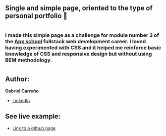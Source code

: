 ## Single and simple page, oriented to the type of personal portfolio 💼

#

### I made this simple page as a challenge for module number 3 of the [Apx school](https://apx.school/) fullstack web development career. I loved having experimented with CSS and it helped me reinforce basic knowledge of CSS and responsive design but without using BEM methodology.

#

## Author:

**Gabriel Carreño**

- [LinkedIn](https://www.linkedin.com/in/gabrielcarrenio/)

## See live example:

- [Link to a github page](https://gabrielcarrenio.github.io/desafio-mod-3/)
